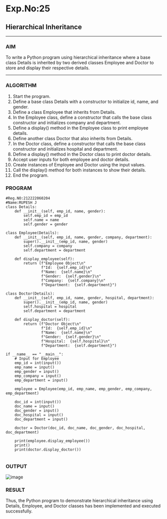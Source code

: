# Exp.No:25  
## Hierarchical Inheritance

---

### AIM  
To write a Python program using hierarchical inheritance where a base class Details is inherited by two derived classes Employee and Doctor to store and display their respective details.

---

### ALGORITHM
1.	Start the program.
2.	Define a base class Details with a constructor to initialize id, name, and gender.
3.	Define a class Employee that inherits from Details.
4.	In the Employee class, define a constructor that calls the base class constructor and initializes company and department.
5.	Define a display() method in the Employee class to print employee details.
6.	Define another class Doctor that also inherits from Details.
7.	In the Doctor class, define a constructor that calls the base class constructor and initializes hospital and department.
8.	Define a display() method in the Doctor class to print doctor details.
9.	Accept user inputs for both employee and doctor details.
10.	Create instances of Employee and Doctor using the input values.
11.	Call the display() method for both instances to show their details.
12.	End the program.


### PROGRAM
```
#Reg.NO:212222060204
#Name:RUPESH J
class Details:
    def __init__(self, emp_id, name, gender):
        self.emp_id = emp_id
        self.name = name
        self.gender = gender

class Employee(Details):
    def __init__(self, emp_id, name, gender, company, department):
        super().__init__(emp_id, name, gender)  
        self.company = company
        self.department = department

    def display_employee(self):
        return (f"Employee Object\n"
                f"Id:  {self.emp_id}\n"
                f"Name:  {self.name}\n"
                f"Gender:  {self.gender}\n"
                f"Company:  {self.company}\n"
                f"Department:  {self.department}")

class Doctor(Details):
    def __init__(self, emp_id, name, gender, hospital, department):
        super().__init__(emp_id, name, gender)
        self.hospital = hospital
        self.department = department

    def display_doctor(self):
        return (f"Doctor Object\n"
                f"Id:  {self.emp_id}\n"
                f"Name:  {self.name}\n"
                f"Gender:  {self.gender}\n"
                f"Hospital:  {self.hospital}\n"
                f"Department:  {self.department}")

if __name__ == "__main__":
    # Input for Employee
    emp_id = int(input())
    emp_name = input()
    emp_gender = input()
    emp_company = input()
    emp_department = input()

    employee = Employee(emp_id, emp_name, emp_gender, emp_company, emp_department)

    doc_id = int(input())
    doc_name = input()
    doc_gender = input()
    doc_hospital = input()
    doc_department = input()

    doctor = Doctor(doc_id, doc_name, doc_gender, doc_hospital, doc_department)

    print(employee.display_employee())
    print()
    print(doctor.display_doctor())


```

### OUTPUT  

![image](https://github.com/user-attachments/assets/58d8d741-ca3a-4a18-9aea-34d208312683)


### RESULT
Thus, the Python program to demonstrate hierarchical inheritance using Details, Employee, and Doctor classes has been implemented and executed successfully.
